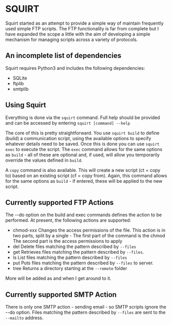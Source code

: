 # SQUIRT #
Squirt started as an attempt to provide a simple way of maintain frequently used simple FTP scripts. The FTP functionality is far from complete but I have expanded the scope a little with the aim of developing a simple mechanism for managing scripts across a variety of protocols. 

## An incomplete list of dependencies ##
Squirt requires Python3 and includes the following dependencies:
- SQLite
- ftplib
- smtplib

## Using Squirt ##
Everything is done via the `squirt` command. Full help should be provided and can be accessed by entering `squirt [command] --help`

The core of this is pretty straightforward. You use `squirt build` to define (build) a communication script, using the available options to specify whatever details need to be saved. Once this is done you can use `squirt exec` to execute the script. The `exec` command allows for the same options as `build` - all of these are optional and, if used, will allow you temporarily override the values defined in `build`.

A `copy` command is also available. This will create a new script (ct = copy to) based on an existing script (cf = copy from). Again, this command allows for the same options as `build` - if entered, these will be applied to the new script.
 
## Currently supported FTP Actions ##
The --do option on the build and exec commands defines the action to be performed. At present, the following actions are supported:
- chmod-xxx   Changes the access permissions of the file.
              This action is in two parts, split by a single -
              The first part of the command is the chmod
              The second part is the access permissions to apply
- del         Delete files matching the pattern described by `--files`
- get         Retrieves files matching the pattern described by `--files`. 
- ls          List files matching the pattern described by `--files`
- put         Puts files matching the pattern described by `--files` to server. 
- tree        Returns a directory starting at the `--remote` folder

More will be added as and when I get around to it.

## Currently supported SMTP Action ##
There is only one SMTP action - sending email - so SMTP scripts ignore the --do option. Files matching the pattern described by `--files` are sent to the `--mailto` address.
